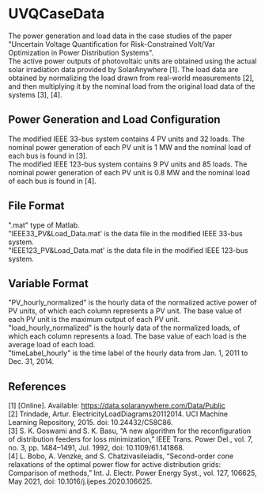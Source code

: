 # UVQCaseData
The power generation and load data in the case studies of the paper "Uncertain Voltage Quantification for Risk-Constrained Volt/Var Optimization in Power Distribution Systems".  
The active power outputs of photovoltaic units are obtained using the actual solar irradiation data provided by SolarAnywhere [1]. The load data are obtained by normalizing the load drawn from real-world measurements [2], and then multiplying it by the nominal load from the original load data of the systems [3], [4].

## Power Generation and Load Configuration
The modified IEEE 33-bus system contains 4 PV units and 32 loads. The nominal power generation of each PV unit is 1 MW and the nominal load of each bus is found in [3].    
The modified IEEE 123-bus system contains 9 PV units and 85 loads. The nominal power generation of each PV unit is 0.8 MW and the nominal load of each bus is found in [4].  

## File Format
".mat" type of Matlab.  
"IEEE33_PV&Load_Data.mat' is the data file in the modified IEEE 33-bus system.  
"IEEE123_PV&Load_Data.mat' is the data file in the modified IEEE 123-bus system.

## Variable Format  
"PV_hourly_normalized" is the hourly data of the normalized active power of PV units, of which each column represents a PV unit. The base value of each PV unit is the maximum output of each PV unit.   
"load_hourly_normalized" is the hourly data of the normalized loads, of which each column represents a load. The base value of each load is the average load of each load.    
"timeLabel_hourly" is the time label of the hourly data from Jan. 1, 2011 to Dec. 31, 2014.  

## References
[1]	[Online]. Available: https://data.solaranywhere.com/Data/Public  
[2]	Trindade, Artur. ElectricityLoadDiagrams20112014. UCI Machine Learning Repository, 2015. doi: 10.24432/C58C86.  
[3]	S. K. Goswami and S. K. Basu, “A new algorithm for the reconfiguration of distribution feeders for loss minimization,” IEEE Trans. Power Del., vol. 7, no. 3, pp. 1484–1491, Jul. 1992, doi: 10.1109/61.141868.  
[4]	L. Bobo, A. Venzke, and S. Chatzivasileiadis, “Second-order cone relaxations of the optimal power flow for active distribution grids: Comparison of methods,” Int. J. Electr. Power Energy Syst., vol. 127, 106625, May 2021, doi: 10.1016/j.ijepes.2020.106625.  



